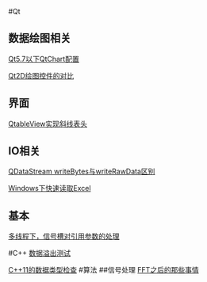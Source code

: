 #Qt
## 数据绘图相关
[Qt5.7以下QtChart配置](https://github.com/czyt1988/czyBlog/tree/master/QtChartInstall)

[Qt2D绘图控件的对比](https://github.com/czyt1988/czyBlog/tree/master/chartCmp)
## 界面
[QtableView实现斜线表头](https://github.com/czyt1988/czyBlog/tree/master/connerButton)

## IO相关
[QDataStream writeBytes与writeRawData区别](https://github.com/czyt1988/czyBlog/tree/master/QDataStreamtTest)

[Windows下快速读取Excel](https://github.com/czyt1988/czyBlog/tree/master/fastReadExcel)

## 基本
[多线程下，信号槽对引用参数的处理](https://github.com/czyt1988/czyBlog/tree/master/threadSignalSlot)

#C++
[数据溢出测试](https://github.com/czyt1988/czyBlog/tree/master/OverflowTest)

[C++11的数据类型检查](https://github.com/czyt1988/czyBlog/tree/master/typeCheck)
#算法
##信号处理
[FFT之后的那些事情](https://github.com/czyt1988/czyBlog/tree/master/afterUseFFT)
